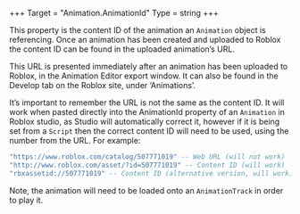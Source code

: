 +++
Target = "Animation.AnimationId"
Type = string
+++

This property is the content ID of the animation an `Animation` object is referencing. Once an animation has been created and uploaded to Roblox the content ID can be found in the uploaded animation’s URL.This URL is presented immediately after an animation has been uploaded to Roblox, in the Animation Editor export window. It can also be found in the Develop tab on the Roblox site, under ‘Animations’.It’s important to remember the URL is not the same as the content ID. It will work when pasted directly into the AnimationId property of an `Animation` in Roblox studio, as Studio will automatically correct it, however if it is being set from a `Script` then the correct content ID will need to be used, using the number from the URL. For example:```lua"https://www.roblox.com/catalog/507771019" -- Web URL (will not work)"http://www.roblox.com/asset/?id=507771019" -- Content ID (will work)"rbxassetid://507771019" -- Content ID (alternative version, will work)```Note, the animation will need to be loaded onto an `AnimationTrack` in order to play it.